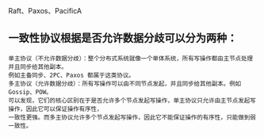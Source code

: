 
Raft、Paxos、PacificA

## 一致性协议根据是否允许数据分歧可以分为两种：
    单主协议（不允许数据分歧）：整个分布式系统就像一个单体系统，所有写操作都由主节点处理并且同步给其他副本。
    例如主备同步、2PC、Paxos 都属于这类协议。
    多主协议（允许数据分歧）：所有写操作可以由不同节点发起，并且同步给其他副本。例如 Gossip、POW。
    可以发现，它们的核心区别在于是否允许多个节点发起写操作，单主协议只允许由主节点发起写操作，因此它可以保证操作有序性，
    一致性更强。而多主协议允许多个节点发起写操作，因此它不能保证操作的有序性，只能做到弱一致性。

